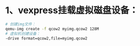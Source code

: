 # 1、vexpress挂载虚拟磁盘设备：

```bash
# 创建img文件：
qemu-img create -f qcow2 myimg.qcow2 128M
# 虚拟机创建设备：
-drive format=qcow2,file=myimg.qcow2
```

